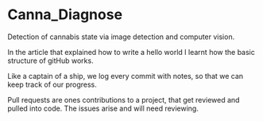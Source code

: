 # Canna_Diagnose
Detection of cannabis state via image detection and computer vision.

In the article that explained how to write a hello world I learnt how the basic structure of gitHub works.

Like a captain of a ship, we log every commit with notes, so that we can keep track of our progress. 

Pull requests are ones contributions to a project, that get reviewed and pulled into code. The issues arise and will need reviewing. 
